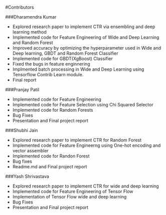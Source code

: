 #Contributors

###Dharamendra Kumar
- Explored research paper to implement CTR via ensembling and deep learning method
- Implemented code for Feature Engineering of Wide and Deep Learning and Random Forest
- Improved accuracy by optimizing the hyperparameter used in Wide and Deep learning, GBDT and Random Forest Classifier
- Implemented code for GBDT(XgBoost) Classifier
- Fixed the bugs in feature enginnering
- Implmented batch processing in Wide and Deep Learning using Tensorflow Contrib Learn module.
- Final report

###Pranjay Patil
- Implemented code for Feature Engineering
- Implemented code for Feature Selection using Chi Squared Selector
- Implemented code for Random Forests
- Bug Fixes
- Presentation and Final project report 

###Shubhi Jain
- Explored research paper to implement CTR for Random Forest
- Implemented code for Feature Engineerng using One-hot encoding and vector assembler
- Implemented code for Randon Forest
- Bug fixes
- Readme.md and Final project report

###Yash Shrivastava
- Explored research paper to implement CTR for wide and deep learning
- Implemented code for Feature Engineering of Tensor Flow
- Implementation of Tensor Flow wide and deep learning
- Bug Fixes
- Presentation and Final project report 
